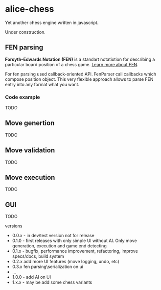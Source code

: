 # alice-chess

Yet another chess engine written in javascript.

Under construction.

## FEN parsing

**Forsyth–Edwards Notation (FEN)** is a standart notatiotion for describing a particular board position of a chess game.
[Learn more about FEN](https://en.wikipedia.org/wiki/Forsyth%E2%80%93Edwards_Notation).

For fen parsing used callback-oriented API. FenParser call callbacks which compose position object.
This very flexible approach allows to parse FEN entry into any format what you want.

### Code example
TODO

## Move genertion
TODO

## Move validation
TODO

## Move execution
TODO

## GUI
TODO

versions

* 0.0.x - in dev/test version not for release
* 0.1.0 - first releases with only simple UI without AI. Only move generation, execution and game end detecting
* 0.1.x - bugfix, performance improvement, refactoring, improve specs/docs, build system
* 0.2.x add more UI features (move logging, undo, etc)
* 0.3.x fen parsing\serialization on ui
* ...
* 1.0.0 - add AI on UI
* 1.x.x - may be add some chess variants